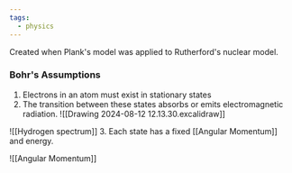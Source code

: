 ```yaml
---
tags:
  - physics
---
```

Created when Plank's model was applied to Rutherford's nuclear model. 

### Bohr's Assumptions
1. Electrons in an atom must exist in stationary states
2. The transition between these states absorbs or emits electromagnetic radiation.
![[Drawing 2024-08-12 12.13.30.excalidraw]]


![[Hydrogen spectrum]]
3. Each state has a fixed [[Angular Momentum]] and energy.  


![[Angular Momentum]]




